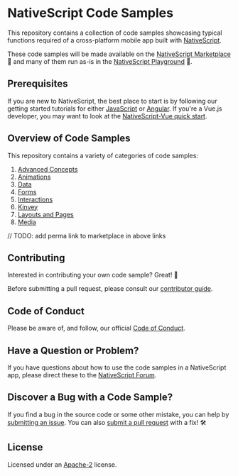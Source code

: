 # NativeScript Code Samples

This repository contains a collection of code samples showcasing typical functions required of a cross-platform mobile app built with [NativeScript](https://www.nativescript.org/).

These code samples will be made available on the [NativeScript Marketplace](https://market.nativescript.org/) 🏪 and many of them run as-is in the [NativeScript Playground](https://play.nativescript.org/) 🤸.

## Prerequisites

If you are new to NativeScript, the best place to start is by following our getting started tutorials for either [JavaScript](http://docs.nativescript.org/tutorial/chapter-0) or [Angular](http://docs.nativescript.org/angular/tutorial/ng-chapter-0). If you're a Vue.js developer, you may want to look at the [NativeScript-Vue quick start](https://nativescript-vue.org/en/docs/introduction/).


## Overview of Code Samples

This repository contains a variety of categories of code samples:

 1. [Advanced Concepts](https://market.nativescript.org/)
 2. [Animations](https://market.nativescript.org/)
 3. [Data](https://market.nativescript.org/)
 4. [Forms](https://market.nativescript.org/)
 5. [Interactions](https://market.nativescript.org/)
 6. [Kinvey](https://market.nativescript.org/)
 5. [Layouts and Pages](https://market.nativescript.org/)
 6. [Media](https://market.nativescript.org/)

// TODO: add perma link to marketplace in above links

## Contributing

Interested in contributing your own code sample? Great! 🎉

Before submitting a pull request, please consult our [contributor guide](CONTRIBUTING.md).

## Code of Conduct

Please be aware of, and follow, our official [Code of Conduct](https://github.com/NativeScript/codeofconduct).

## Have a Question or Problem?

If you have questions about how to use the code samples in a NativeScript app, please direct these to the [NativeScript Forum](https://discourse.nativescript.org/).

## Discover a Bug with a Code Sample?

If you find a bug in the source code or some other mistake, you can help by [submitting an issue](https://github.com/NativeScript/code-samples/issues). You can also [submit a pull request](CONTRIBUTING.md) with a fix! 🛠️

## License

Licensed under an [Apache-2](LICENSE) license.